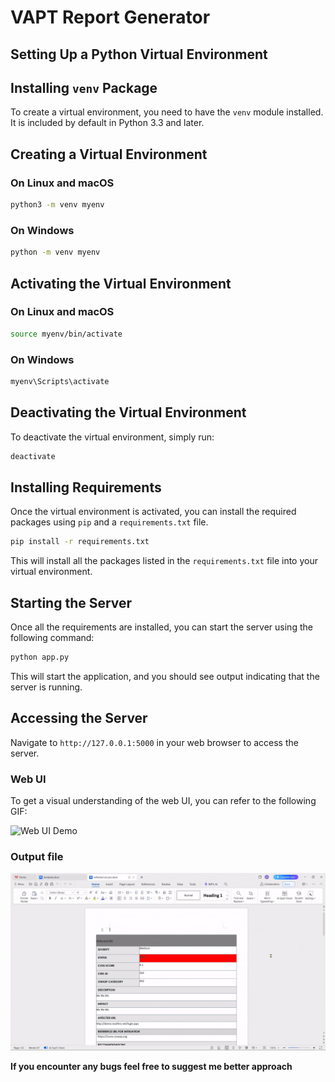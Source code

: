 # VAPT Report Generator

## Setting Up a Python Virtual Environment

## Installing `venv` Package

To create a virtual environment, you need to have the `venv` module installed. It is included by default in Python 3.3 and later.

## Creating a Virtual Environment

### On Linux and macOS

```sh
python3 -m venv myenv
```

### On Windows

```sh
python -m venv myenv
```

## Activating the Virtual Environment

### On Linux and macOS

```sh
source myenv/bin/activate
```

### On Windows

```sh
myenv\Scripts\activate
```

## Deactivating the Virtual Environment

To deactivate the virtual environment, simply run:

```sh
deactivate
```

## Installing Requirements

Once the virtual environment is activated, you can install the required packages using `pip` and a `requirements.txt` file.

```sh
pip install -r requirements.txt
```

This will install all the packages listed in the `requirements.txt` file into your virtual environment.

## Starting the Server

Once all the requirements are installed, you can start the server using the following command:

```sh
python app.py
```

This will start the application, and you should see output indicating that the server is running. 

## Accessing the Server

Navigate to `http://127.0.0.1:5000` in your web browser to access the server.

### Web UI

To get a visual understanding of the web UI, you can refer to the following GIF:

![Web UI Demo](./sample%20output/2025-01-03%2014-49-24%20(1).gif)

### Output file

![The generate report](./sample%20output/2025-01-03%2014-54-45.gif)


**If you encounter any bugs feel free to suggest me better approach**